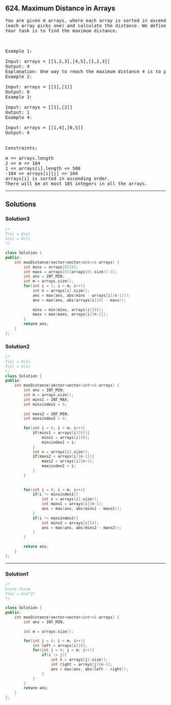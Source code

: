 ## 624. Maximum Distance in Arrays
<pre>
You are given m arrays, where each array is sorted in ascending order. Now you can pick up two integers from two different arrays 
(each array picks one) and calculate the distance. We define the distance between two integers a and b to be their absolute difference |a - b|. 
Your task is to find the maximum distance.

 

Example 1:

Input: arrays = [[1,2,3],[4,5],[1,2,3]]
Output: 4
Explanation: One way to reach the maximum distance 4 is to pick 1 in the first or third array and pick 5 in the second array.
Example 2:

Input: arrays = [[1],[1]]
Output: 0
Example 3:

Input: arrays = [[1],[2]]
Output: 1
Example 4:

Input: arrays = [[1,4],[0,5]]
Output: 4
 

Constraints:

m == arrays.length
2 <= m <= 104
1 <= arrays[i].length <= 500
-104 <= arrays[i][j] <= 104
arrays[i] is sorted in ascending order.
There will be at most 105 integers in all the arrays.
</pre>

-----------------------------------------------------------------------

## Solutions
### Solution3

```c++
/*
T(n) = O(n)
S(n) = O(1)
*/

class Solution {
public:
    int maxDistance(vector<vector<int>>& arrays) {
        int mins = arrays[0][0];
        int maxs = arrays[0][arrays[0].size()-1];
        int ans = INT_MIN;
        int m = arrays.size();
        for(int i = 1; i < m; i++){
            int n = arrays[i].size();
            ans = max(ans, abs(mins - arrays[i][n-1]));
            ans = max(ans, abs(arrays[i][0] - maxs));
            
            mins = min(mins, arrays[i][0]);
            maxs = max(maxs, arrays[i][n-1]);
        }
        return ans;
    }
};
```
### Solution2
```c++
/*
T(n) = O(n)
T(n) = O(1)
*/
class Solution {
public:
    int maxDistance(vector<vector<int>>& arrays) {
        int ans = INT_MIN;
        int m = arrays.size();
        int mins1 = INT_MAX;
        int minsindex1 = 0;
        
        int maxs2 = INT_MIN;
        int maxsindex2 = 0;        
        
        for(int i = 0; i < m; i++){
            if(mins1 > arrays[i][0]){
                mins1 = arrays[i][0];
                minsindex1 = i;
            }
            int n = arrays[i].size();
            if(maxs2 < arrays[i][n-1]){
                maxs2 = arrays[i][n-1];
                maxsindex2 = i;
            }
        }
        
        
        for(int i = 0; i < m; i++){
            if(i != minsindex1){
                int n = arrays[i].size();
                int maxs1 = arrays[i][n-1];
                ans = max(ans, abs(mins1 - maxs1));
            }
            if(i != maxsindex2){
                int mins2 = arrays[i][0];
                ans = max(ans, abs(mins2 - maxs2));
            }
        }
        
        return ans;
    }
};

```
-----------------------------------------------------------------------
### Solution1
```c++
/*
brute force
T(n) = O(m^2)
*/

class Solution {
public:
    int maxDistance(vector<vector<int>>& arrays) {
        int ans = INT_MIN;
        
        int m = arrays.size();

        for(int i = 0; i < m; i++){
            int left = arrays[i][0];
            for(int j = 0; j < m; j++){
                if(i != j){
                    int n = arrays[j].size();
                    int right = arrays[j][n-1];
                    ans = max(ans, abs(left - right));
                }
            }
        }
        return ans;
    }
};
```

